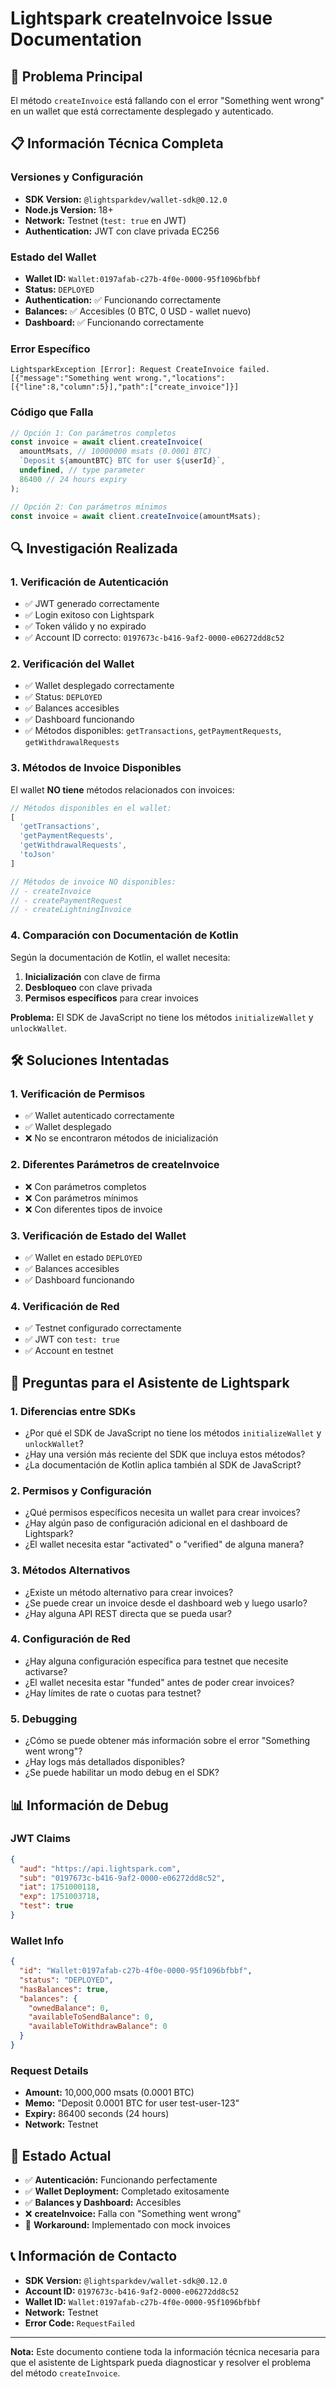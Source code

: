 # Lightspark createInvoice Issue Documentation

## 🚨 **Problema Principal**
El método `createInvoice` está fallando con el error "Something went wrong" en un wallet que está correctamente desplegado y autenticado.

## 📋 **Información Técnica Completa**

### **Versiones y Configuración**
- **SDK Version:** `@lightsparkdev/wallet-sdk@0.12.0`
- **Node.js Version:** 18+
- **Network:** Testnet (`test: true` en JWT)
- **Authentication:** JWT con clave privada EC256

### **Estado del Wallet**
- **Wallet ID:** `Wallet:0197afab-c27b-4f0e-0000-95f1096bfbbf`
- **Status:** `DEPLOYED`
- **Authentication:** ✅ Funcionando correctamente
- **Balances:** ✅ Accesibles (0 BTC, 0 USD - wallet nuevo)
- **Dashboard:** ✅ Funcionando correctamente

### **Error Específico**
```
LightsparkException [Error]: Request CreateInvoice failed. 
[{"message":"Something went wrong.","locations":[{"line":8,"column":5}],"path":["create_invoice"]}]
```

### **Código que Falla**
```typescript
// Opción 1: Con parámetros completos
const invoice = await client.createInvoice(
  amountMsats, // 10000000 msats (0.0001 BTC)
  `Deposit ${amountBTC} BTC for user ${userId}`,
  undefined, // type parameter
  86400 // 24 hours expiry
);

// Opción 2: Con parámetros mínimos
const invoice = await client.createInvoice(amountMsats);
```

## 🔍 **Investigación Realizada**

### **1. Verificación de Autenticación**
- ✅ JWT generado correctamente
- ✅ Login exitoso con Lightspark
- ✅ Token válido y no expirado
- ✅ Account ID correcto: `0197673c-b416-9af2-0000-e06272dd8c52`

### **2. Verificación del Wallet**
- ✅ Wallet desplegado correctamente
- ✅ Status: `DEPLOYED`
- ✅ Balances accesibles
- ✅ Dashboard funcionando
- ✅ Métodos disponibles: `getTransactions`, `getPaymentRequests`, `getWithdrawalRequests`

### **3. Métodos de Invoice Disponibles**
El wallet **NO tiene** métodos relacionados con invoices:
```javascript
// Métodos disponibles en el wallet:
[
  'getTransactions',
  'getPaymentRequests', 
  'getWithdrawalRequests',
  'toJson'
]

// Métodos de invoice NO disponibles:
// - createInvoice
// - createPaymentRequest
// - createLightningInvoice
```

### **4. Comparación con Documentación de Kotlin**
Según la documentación de Kotlin, el wallet necesita:
1. **Inicialización** con clave de firma
2. **Desbloqueo** con clave privada
3. **Permisos específicos** para crear invoices

**Problema:** El SDK de JavaScript no tiene los métodos `initializeWallet` y `unlockWallet`.

## 🛠️ **Soluciones Intentadas**

### **1. Verificación de Permisos**
- ✅ Wallet autenticado correctamente
- ✅ Wallet desplegado
- ❌ No se encontraron métodos de inicialización

### **2. Diferentes Parámetros de createInvoice**
- ❌ Con parámetros completos
- ❌ Con parámetros mínimos
- ❌ Con diferentes tipos de invoice

### **3. Verificación de Estado del Wallet**
- ✅ Wallet en estado `DEPLOYED`
- ✅ Balances accesibles
- ✅ Dashboard funcionando

### **4. Verificación de Red**
- ✅ Testnet configurado correctamente
- ✅ JWT con `test: true`
- ✅ Account en testnet

## 🤔 **Preguntas para el Asistente de Lightspark**

### **1. Diferencias entre SDKs**
- ¿Por qué el SDK de JavaScript no tiene los métodos `initializeWallet` y `unlockWallet`?
- ¿Hay una versión más reciente del SDK que incluya estos métodos?
- ¿La documentación de Kotlin aplica también al SDK de JavaScript?

### **2. Permisos y Configuración**
- ¿Qué permisos específicos necesita un wallet para crear invoices?
- ¿Hay algún paso de configuración adicional en el dashboard de Lightspark?
- ¿El wallet necesita estar "activated" o "verified" de alguna manera?

### **3. Métodos Alternativos**
- ¿Existe un método alternativo para crear invoices?
- ¿Se puede crear un invoice desde el dashboard web y luego usarlo?
- ¿Hay alguna API REST directa que se pueda usar?

### **4. Configuración de Red**
- ¿Hay alguna configuración específica para testnet que necesite activarse?
- ¿El wallet necesita estar "funded" antes de poder crear invoices?
- ¿Hay límites de rate o cuotas para testnet?

### **5. Debugging**
- ¿Cómo se puede obtener más información sobre el error "Something went wrong"?
- ¿Hay logs más detallados disponibles?
- ¿Se puede habilitar un modo debug en el SDK?

## 📊 **Información de Debug**

### **JWT Claims**
```json
{
  "aud": "https://api.lightspark.com",
  "sub": "0197673c-b416-9af2-0000-e06272dd8c52",
  "iat": 1751000118,
  "exp": 1751003718,
  "test": true
}
```

### **Wallet Info**
```json
{
  "id": "Wallet:0197afab-c27b-4f0e-0000-95f1096bfbbf",
  "status": "DEPLOYED",
  "hasBalances": true,
  "balances": {
    "ownedBalance": 0,
    "availableToSendBalance": 0,
    "availableToWithdrawBalance": 0
  }
}
```

### **Request Details**
- **Amount:** 10,000,000 msats (0.0001 BTC)
- **Memo:** "Deposit 0.0001 BTC for user test-user-123"
- **Expiry:** 86400 seconds (24 hours)
- **Network:** Testnet

## 🎯 **Estado Actual**

- ✅ **Autenticación:** Funcionando perfectamente
- ✅ **Wallet Deployment:** Completado exitosamente
- ✅ **Balances y Dashboard:** Accesibles
- ❌ **createInvoice:** Falla con "Something went wrong"
- 🔄 **Workaround:** Implementado con mock invoices

## 📞 **Información de Contacto**

- **SDK Version:** `@lightsparkdev/wallet-sdk@0.12.0`
- **Account ID:** `0197673c-b416-9af2-0000-e06272dd8c52`
- **Wallet ID:** `Wallet:0197afab-c27b-4f0e-0000-95f1096bfbbf`
- **Network:** Testnet
- **Error Code:** `RequestFailed`

---

**Nota:** Este documento contiene toda la información técnica necesaria para que el asistente de Lightspark pueda diagnosticar y resolver el problema del método `createInvoice`. 